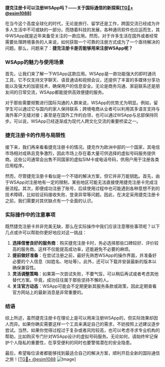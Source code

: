 **捷克注册卡可以注册WSApp吗？——关于国际通信的新探索[[TG💪+ @esim1088](https://t.me/s/esim1088)]**

在当今这个高度全球化的时代，无论是旅行、留学还是工作，跨国交流已经成为许多人生活中不可或缺的一部分。而随着科技的发展，各种通讯软件也应运而生，其中WSApp就是近年来备受关注的一款应用。然而，对于许多生活在国外或者经常需要处理跨境事务的人来说，如何获取一个可靠的注册方式成为了一个亟待解决的问题。那么，问题来了：**捷克注册卡是否能够用来注册WSApp呢？**

### WSApp的魅力与使用场景

首先，让我们来了解一下WSApp这款应用。WSApp是一款功能强大的即时通讯工具，它不仅支持文字聊天、语音通话和视频会议，还提供了丰富的多媒体分享功能以及强大的加密技术，确保用户的信息安全。无论是商务沟通、家庭联系还是朋友间的日常交流，WSApp都能提供高效便捷的服务。

对于那些需要频繁进行国际沟通的人群来说，WSApp的优势尤为明显。例如，留学生可以通过它与国内的家人保持联系；跨境电商从业者可以利用其多语言支持与海外客户无缝对接；甚至是在国外工作的白领，也可以通过WSApp与总部保持同步。可以说，WSApp已经逐渐成为现代人跨文化交流的重要桥梁之一。

### 捷克注册卡的作用与局限性

接下来，我们再来看看捷克注册卡的情况。捷克作为欧洲中部的一个国家，其电信市场相对成熟且竞争激烈，因此市场上存在着大量可供选择的虚拟号码服务提供商。这些公司通常会出售不同国家的虚拟SIM卡或电话号码，供用户用于注册各类应用程序。

然而，尽管捷克注册卡看似是一个不错的解决方案，但它并非万能钥匙。首先，由于WSApp对注册地有一定的限制，某些地区可能无法直接使用捷克注册卡完成注册流程。其次，即便成功注册了账号，后续使用过程中也可能遇到各种意想不到的技术障碍，比如验证码接收失败、登录异常等问题。因此，在决定采用捷克注册卡之前，我们需要对其优缺点有一个全面的认识。

### 实际操作中的注意事项

既然捷克注册卡并非完美无缺，那么在实际操作中我们应该注意哪些事项呢？以下几点或许可以帮助你更好地应对这一挑战：

1. **选择信誉良好的服务商**：购买捷克注册卡时，务必选择那些口碑较好、评价较高的服务商。这样不仅能提高成功率，还能避免不必要的麻烦。
2. **提前做好准备**：在尝试注册之前，最好先熟悉WSApp的操作界面，并准备好必要的个人信息（如姓名、地址等）。此外，还可以下载并安装最新的版本以确保兼容性。
3. **灵活调整策略**：如果第一次尝试失败，不要气馁，可以稍后再试或者考虑其他替代方案。毕竟，成功往往属于那些坚持不懈的人。
4. **关注官方动态**：WSApp可能会不定期更新其服务条款或政策，因此定期查看官方网站上的最新消息是非常重要的。

### 结语

综上所述，虽然捷克注册卡在理论上是可以用来注册WSApp的，但实际效果却因人而异。如果你确实需要这样一个工具来满足自己的需求，不妨按照上述建议逐步尝试。当然，如果你觉得过程过于复杂或者风险较高，也可以考虑寻求专业机构的帮助，比如购买专门针对WSApp设计的虚拟号码服务。无论如何，请始终牢记保护个人隐私的重要性，在享受便利的同时也要警惕潜在的安全隐患。

最后，希望每位读者都能够找到最适合自己的解决方案，顺利开启全新的国际通信之旅！[[TG💪+ @esim1088](https://t.me/s/esim1088) ![Image](https://i.postimg.cc/4NQfJmqS/Snipaste-2025-05-13-00-14-12.png)]